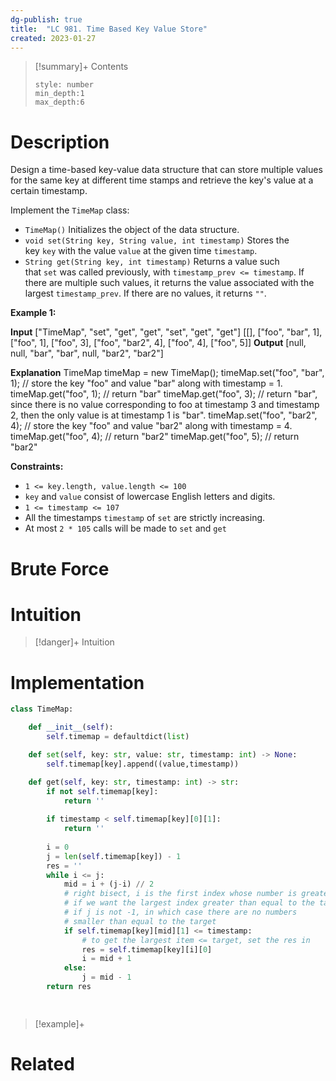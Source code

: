 ```yaml
---
dg-publish: true
title:  "LC 981. Time Based Key Value Store"
created: 2023-01-27
---
```


>[!summary]+ Contents
>```toc
>style: number
>min_depth:1
>max_depth:6
>```

# Description
Design a time-based key-value data structure that can store multiple values for the same key at different time stamps and retrieve the key's value at a certain timestamp.

Implement the `TimeMap` class:

-   `TimeMap()` Initializes the object of the data structure.
-   `void set(String key, String value, int timestamp)` Stores the key `key` with the value `value` at the given time `timestamp`.
-   `String get(String key, int timestamp)` Returns a value such that `set` was called previously, with `timestamp_prev <= timestamp`. If there are multiple such values, it returns the value associated with the largest `timestamp_prev`. If there are no values, it returns `""`.

**Example 1:**

**Input**
["TimeMap", "set", "get", "get", "set", "get", "get"]
[[], ["foo", "bar", 1], ["foo", 1], ["foo", 3], ["foo", "bar2", 4], ["foo", 4], ["foo", 5]]
**Output**
[null, null, "bar", "bar", null, "bar2", "bar2"]

**Explanation**
TimeMap timeMap = new TimeMap();
timeMap.set("foo", "bar", 1);  // store the key "foo" and value "bar" along with timestamp = 1.
timeMap.get("foo", 1);         // return "bar"
timeMap.get("foo", 3);         // return "bar", since there is no value corresponding to foo at timestamp 3 and timestamp 2, then the only value is at timestamp 1 is "bar".
timeMap.set("foo", "bar2", 4); // store the key "foo" and value "bar2" along with timestamp = 4.
timeMap.get("foo", 4);         // return "bar2"
timeMap.get("foo", 5);         // return "bar2"

**Constraints:**

-   `1 <= key.length, value.length <= 100`
-   `key` and `value` consist of lowercase English letters and digits.
-   `1 <= timestamp <= 107`
-   All the timestamps `timestamp` of `set` are strictly increasing.
-   At most `2 * 105` calls will be made to `set` and `get`
# Brute Force
# Intuition

>[!danger]+ Intuition

# Implementation
```python
class TimeMap:

    def __init__(self):
        self.timemap = defaultdict(list)

    def set(self, key: str, value: str, timestamp: int) -> None:
        self.timemap[key].append((value,timestamp))

    def get(self, key: str, timestamp: int) -> str:
        if not self.timemap[key]:
            return ''
        
        if timestamp < self.timemap[key][0][1]:
            return ''
        
        i = 0
        j = len(self.timemap[key]) - 1
        res = ''
        while i <= j:
            mid = i + (j-i) // 2
            # right bisect, i is the first index whose number is greater than target
            # if we want the largest index greater than equal to the target, it is j
            # if j is not -1, in which case there are no numbers 
            # smaller than equal to the target
            if self.timemap[key][mid][1] <= timestamp:
	            # to get the largest item <= target, set the res in 
                res = self.timemap[key][i][0]
                i = mid + 1
            else:
                j = mid - 1
        return res

             

```

>[!example]+ 


# Related
